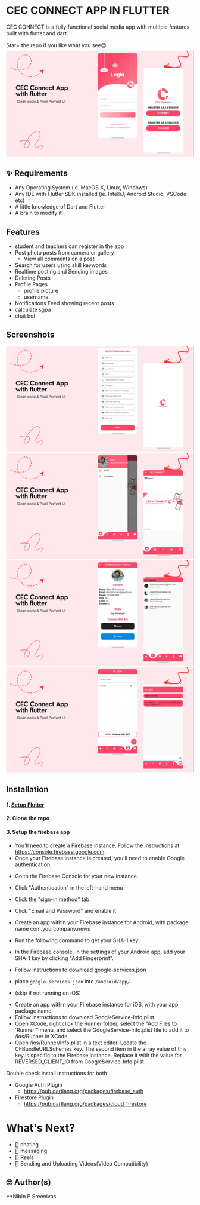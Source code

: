 # CEC CONNECT APP IN FLUTTER  
 
CEC CONNECT is a fully functional social media app with multiple features built with flutter and dart.
 
Star⭐ the repo if you like what you see😉.
![bmi (820 x 360 px)](https://raw.githubusercontent.com/nibinpsreenivas/CEC-CONNECT/main/image/Screenshot%20from%202023-07-07%2020-47-15.png)
 
## ✨ Requirements
        
* Any Operating System (ie. MacOS X, Linux, Windows)
* Any IDE with Flutter SDK installed (ie. IntelliJ, Android Studio, VSCode etc)
* A little knowledge of Dart and Flutter
* A brain to modify it 
       
## Features
            
* student and teachers can register in the app
* Post photo posts from camera or gallery
    * View all comments on a post
* Search for users using skill keywords
* Realtime posting and Sending images
* Deleting Posts
* Profile Pages
    * profile picture
    *  username
* Notifications Feed showing recent  posts 
* calculate sgpa
* chat bot

## Screenshots


![bmi (820 x 360 px)](https://raw.githubusercontent.com/nibinpsreenivas/CEC-CONNECT/main/image/Screenshot%20from%202023-07-07%2020-47-18.png)
![bmi (820 x 360 px)](https://raw.githubusercontent.com/nibinpsreenivas/CEC-CONNECT/main/image/Screenshot%20from%202023-07-07%2020-47-20.png)
![bmi (820 x 360 px)](https://raw.githubusercontent.com/nibinpsreenivas/CEC-CONNECT/main/image/Screenshot%20from%202023-07-07%2020-47-22.png)
![bmi (820 x 360 px)](https://raw.githubusercontent.com/nibinpsreenivas/CEC-CONNECT/main/image/Screenshot%20from%202023-07-07%2020-47-24.png)




## Installation

#### 1. [Setup Flutter](https://flutter.dev/docs/get-started/install)

#### 2. Clone the repo

#### 3. Setup the firebase app

- You'll need to create a Firebase instance. Follow the instructions
  at https://console.firebase.google.com.
- Once your Firebase instance is created, you'll need to enable Google authentication.

* Go to the Firebase Console for your new instance.
* Click "Authentication" in the left-hand menu
* Click the "sign-in method" tab
* Click "Email and Password" and enable it
* Create an app within your Firebase instance for Android, with package name com.yourcompany.news
* Run the following command to get your SHA-1 key:

* In the Firebase console, in the settings of your Android app, add your SHA-1 key by clicking "Add
  Fingerprint".
* Follow instructions to download google-services.json
* place `google-services.json` into `/android/app/`.

- (skip if not running on iOS)

* Create an app within your Firebase instance for iOS, with your app package name
* Follow instructions to download GoogleService-Info.plist
* Open XCode, right click the Runner folder, select the "Add Files to 'Runner'" menu, and select the
  GoogleService-Info.plist file to add it to /ios/Runner in XCode
* Open /ios/Runner/Info.plist in a text editor. Locate the CFBundleURLSchemes key. The second item
  in the array value of this key is specific to the Firebase instance. Replace it with the value for
  REVERSED_CLIENT_ID from GoogleService-Info.plist

Double check install instructions for both

- Google Auth Plugin
    - https://pub.dartlang.org/packages/firebase_auth
- Firestore Plugin
    - https://pub.dartlang.org/packages/cloud_firestore

# What's Next?
- [] chating
- [] messaging
- [] Reels
- [] Sending and Uploading Videos(Video Compatibility)



## 🤓 Author(s)

**Nibin P Sreenivas

